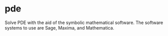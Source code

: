 pde
===

Solve PDE with the aid of the symbolic mathematical software.
The software systems to use are Sage, Maxima, and Mathematica.
